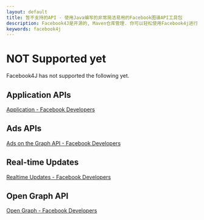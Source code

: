 ```yaml
---
layout: default
title: 暂不支持的API - 使用Java编写的非常简洁易用的Facebook图谱API工具包
description: Facebook4J是开源的, Maven仓库管理. 你可以轻松使用Facebook4j进行Facebook图谱API开发
keywords: facebook4j
---
```

# NOT Supported yet
Facebook4J has not supported the following yet.

## Application APIs
[Application - Facebook Developers](https://developers.facebook.com/docs/reference/api/application/)

## Ads APIs
[Ads on the Graph API - Facebook Developers](https://developers.facebook.com/docs/reference/ads-api/)

## Real-time Updates
[Realtime Updates - Facebook Developers](https://developers.facebook.com/docs/reference/api/realtime/)

## Open Graph API
[Open Graph - Facebook Developers](https://developers.facebook.com/docs/opengraph/)

